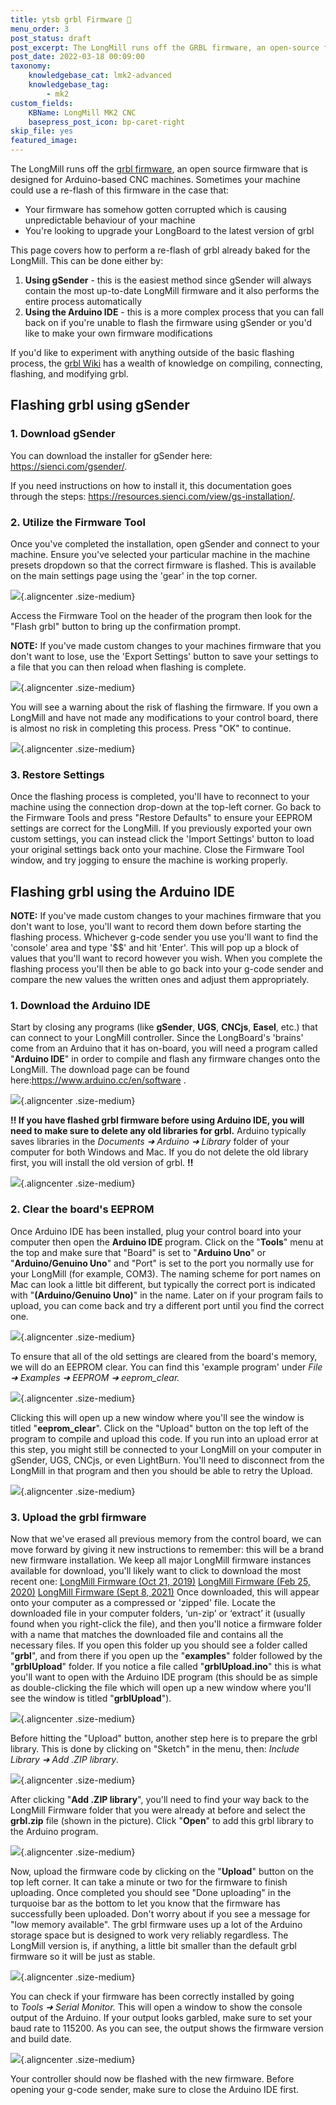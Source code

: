 ```yaml
---
title: ytsb grbl Firmware 🤖
menu_order: 3
post_status: draft
post_excerpt: The LongMill runs off the GRBL firmware, an open-source firmware that is designed for Arduino-based CNC machines. You can reflash by using gSender or UGS.
post_date: 2022-03-18 00:09:00
taxonomy:
    knowledgebase_cat: lmk2-advanced
    knowledgebase_tag:
        - mk2
custom_fields:
    KBName: LongMill MK2 CNC
    basepress_post_icon: bp-caret-right
skip_file: yes
featured_image: 
---
```


The LongMill runs off the <a href="https://github.com/gnea/grbl/releases" target="_blank" rel="noopener noreferrer">grbl firmware</a>, an open source firmware that is designed for Arduino-based CNC machines. Sometimes your machine could use a re-flash of this firmware in the case that:

<ul>
<li>Your firmware has somehow gotten corrupted which is causing unpredictable behaviour of your machine</li>
<li>You're looking to upgrade your LongBoard to the latest version of grbl</li>
</ul>

This page covers how to perform a re-flash of grbl already baked for the LongMill. This can be done either by:

<ol>
<li><b>Using gSender</b> - this is the easiest method since gSender will always contain the most up-to-date LongMill firmware and it also performs the entire process automatically</li>
<li><b>Using the Arduino IDE</b> - this is a more complex process that you can fall back on if you're unable to flash the firmware using gSender or you'd like to make your own firmware modifications</li>
</ol>

If you'd like to experiment with anything outside of the basic flashing process, the <a href="https://github.com/gnea/grbl/wiki" target="_blank" rel="noopener noreferrer">grbl Wiki</a> has a wealth of knowledge on compiling, connecting, flashing, and modifying grbl.

## Flashing grbl using gSender

### 1. Download gSender

You can download the installer for gSender here: <a href="https://sienci.com/gSender/" target="_blank" rel="noopener">https://sienci.com/gsender/</a>.

If you need instructions on how to install it, this documentation goes through the steps: <a href="https://resources.sienci.com/view/gs-installation/" target="_blank" rel="noopener">https://resources.sienci.com/view/gs-installation/</a>.

### 2. Utilize the Firmware Tool

Once you've completed the installation, open gSender and connect to your machine. Ensure you've selected your particular machine in the machine presets dropdown so that the correct firmware is flashed. This is available on the main settings page using the 'gear' in the top corner.

![](/_images/_longmill/_advanced/_8_GRBL/lm_grbl_p1_MachinePreset.png){.aligncenter .size-medium}

Access the Firmware Tool on the header of the program then look for the "Flash grbl" button to bring up the confirmation prompt.

**NOTE:** If you've made custom changes to your machines firmware that you don't want to lose, use the 'Export Settings' button to save your settings to a file that you can then reload when flashing is complete.

![](/_images/_longmill/_advanced/_8_GRBL/lm_grbl_p2_FirmTool.png){.aligncenter .size-medium}

You will see a warning about the risk of flashing the firmware. If you own a LongMill and have not made any modifications to your control board, there is almost no risk in completing this process. Press "OK" to continue.

![](/_images/_longmill/_advanced/_8_GRBL/lm_grbl_p3_FToolWarn.png){.aligncenter .size-medium}

### 3. Restore Settings

Once the flashing process is completed, you'll have to reconnect to your machine using the connection drop-down at the top-left corner. Go back to the Firmware Tools and press "Restore Defaults" to ensure your EEPROM settings are correct for the LongMill. If you previously exported your own custom settings, you can instead click the 'Import Settings' button to load your original settings back onto your machine. Close the Firmware Tool window, and try jogging to ensure the machine is working properly.

## Flashing grbl using the Arduino IDE

**NOTE:** If you've made custom changes to your machines firmware that you don't want to lose, you'll want to record them down before starting the flashing process. Whichever g-code sender you use you'll want to find the 'console' area and type '$$' and hit 'Enter'. This will pop up a block of values that you'll want to record however you wish. When you complete the flashing process you'll then be able to go back into your g-code sender and compare the new values the written ones and adjust them appropriately.

### 1. Download the Arduino IDE

Start by closing any programs (like **gSender**, **UGS**, **CNCjs**, **Easel**, etc.) that can connect to your LongMill controller. Since the LongBoard's 'brains' come from an Arduino that it has on-board, you will need a program called "**Arduino IDE**" in order to compile and flash any firmware changes onto the LongMill. The download page can be found here:<a href="https://www.arduino.cc/en/software" target="_blank" rel="noopener noreferrer">https://www.arduino.cc/en/software</a> .

![](/_images/_longmill/_advanced/_8_GRBL/lm_grbl_p4_arduinoIDE.png){.aligncenter .size-medium}

 **!! If you have flashed grbl firmware before using Arduino IDE, you will need to make sure to delete any old libraries for grbl.** Arduino typically saves libraries in the *Documents ➜ Arduino ➜ Library* folder of your computer for both Windows and Mac. If you do not delete the old library first, you will install the old version of grbl. **!!**

![](/_images/_longmill/_advanced/_8_GRBL/lm_grbl_p5_arduinoLib.png){.aligncenter .size-medium}

### 2. Clear the board's EEPROM

Once Arduino IDE has been installed, plug your control board into your computer then open the **Arduino IDE** program. Click on the "**Tools**" menu at the top and make sure that "Board" is set to "**Arduino Uno**" or "**Arduino/Genuino Uno**" and "Port" is set to the port you normally use for your LongMill (for example, COM3). The naming scheme for port names on Mac can look a little bit different, but typically the correct port is indicated with "**(Arduino/Genuino Uno)**" in the name. Later on if your program fails to upload, you can come back and try a different port until you find the correct one.

![](/_images/_longmill/_advanced/_8_GRBL/lm_grbl_p6_arduinoSetPort.png){.aligncenter .size-medium}

 To ensure that all of the old settings are cleared from the board's memory, we will do an EEPROM clear. You can find this 'example program' under *File ➜ Examples ➜ EEPROM ➜ eeprom_clear.*

 ![](/_images/_longmill/_advanced/_8_GRBL/lm_grbl_p7_EEPROMClear.png){.aligncenter .size-medium}

  Clicking this will open up a new window where you'll see the window is titled "**eeprom_clear**". Click on the "Upload" button on the top left of the program to compile and upload this code. If you run into an upload error at this step, you might still be connected to your LongMill on your computer in gSender, UGS, CNCjs, or even LightBurn. You'll need to disconnect from the LongMill in that program and then you should be able to retry the Upload.

  ![](/_images/_longmill/_advanced/_8_GRBL/lm_grbl_p8_Upload.png){.aligncenter .size-medium}

### 3. Upload the grbl firmware

Now that we've erased all previous memory from the control board, we can move forward by giving it new instructions to remember: this will be a brand new firmware installation. We keep all major LongMill firmware instances available for download, you'll likely want to click to download the most recent one: <a href="https://sienci.com/wp-content/uploads/2019/10/grbl-master-LongMill-V4.zip">LongMill Firmware (Oct 21, 2019)</a> <a href="https://sienci.com/wp-content/uploads/2020/02/grbl-LongMill-Firmware-Feb-25-2020.zip">LongMill Firmware (Feb 25, 2020)</a> <a href="https://resources.sienci.com/wp-content/uploads/2021/04/grbl-LongMill-Firmware-Sept-8-2021.zip">LongMill Firmware (Sept 8, 2021)</a> Once downloaded, this will appear onto your computer as a compressed or 'zipped' file. Locate the downloaded file in your computer folders, ‘un-zip’ or ‘extract’ it (usually found when you right-click the file), and then you'll notice a firmware folder with a name that matches the downloaded file and contains all the necessary files. If you open this folder up you should see a folder called "**grbl**", and from there if you open up the "**examples**" folder followed by the "**grblUpload**" folder. If you notice a file called "**grblUpload.ino**" this is what you'll want to open with the Arduino IDE program (this should be as simple as double-clicking the file which will open up a new window where you'll see the window is titled "**grblUpload**").

![](/_images/_longmill/_advanced/_8_GRBL/lm_grbl_p9_grblUpload.png){.aligncenter .size-medium}

Before hitting the "Upload" button, another step here is to prepare the grbl library. This is done by clicking on "Sketch" in the menu, then: *Include Library ➜ Add .ZIP library*.

![](/_images/_longmill/_advanced/_8_GRBL/lm_grbl_p10_AddZipLib.png){.aligncenter .size-medium}

After clicking "**Add .ZIP library**", you'll need to find your way back to the LongMill Firmware folder that you were already at before and select the **grbl.zip** file (shown in the picture). Click "**Open**" to add this grbl library to the Arduino program.

![](/_images/_longmill/_advanced/_8_GRBL/lm_grbl_p11_grblZip.png){.aligncenter .size-medium}

Now, upload the firmware code by clicking on the "**Upload**" button on the top left corner. It can take a minute or two for the firmware to finish uploading. Once completed you should see "Done uploading" in the turquoise bar as the bottom to let you know that the firmware has successfully been uploaded. Don't worry about if you see a message for "low memory available". The grbl firmware uses up a lot of the Arduino storage space but is designed to work very reliably regardless. The LongMill version is, if anything, a little bit smaller than the default grbl firmware so it will be just as stable.

![](/_images/_longmill/_advanced/_8_GRBL/lm_grbl_p12_grblDone.png){.aligncenter .size-medium}

You can check if your firmware has been correctly installed by going to *Tools ➜ Serial Monitor.* This will open a window to show the console output of the Arduino. If your output looks garbled, make sure to set your baud rate to 115200. As you can see, the output shows the firmware version and build date.

![](/_images/_longmill/_advanced/_8_GRBL/lm_grbl_p13_arduinoConfirm.png){.aligncenter .size-medium}

Your controller should now be flashed with the new firmware. Before opening your g-code sender, make sure to close the Arduino IDE first.
